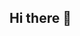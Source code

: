 ## Hi there 👋

<!--
**iramtrabelsi3/iramtrabelsi3** is a ✨ _special_ ✨ repository .

# Hi, I'm Iram 👋

🎓 22 y/o IT Engineering Student  
💻 Passionate about coding, security & AI  
🚀 Always curious, always building

---

### 🔧 Tech Stack
- Languages: C, C++, Python, JavaScript  
- Web: HTML, CSS, React, Node.js  
- Tools: Git, Linux, Docker  

---

### 📊 GitHub Stats
![Iram's GitHub stats](https://github-readme-stats.vercel.app/api?username=iramtrabelsi3&show_icons=true&theme=radical)

---

### 📫 Connect with Me
- Email: iram.trabelsi@esprit.tn

